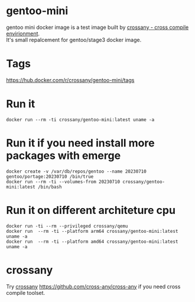 # gentoo-mini
gentoo mini docker image is a test image built by [crossany - cross compile envirionment](https://github.com/cross-any/cross-any).  
It's small repalcement for gentoo/stage3 docker image.  
# Tags
https://hub.docker.com/r/crossany/gentoo-mini/tags  
# Run it  
```
docker run --rm -ti crossany/gentoo-mini:latest uname -a
```
# Run it if you need install more packages with emerge  
```
docker create -v /var/db/repos/gentoo --name 20230710 gentoo/portage:20230710 /bin/true
docker run --rm -ti --volumes-from 20230710 crossany/gentoo-mini:latest /bin/bash
```
# Run it on different architeture cpu  
```
docker run -ti --rm --privileged crossany/qemu
docker run  --rm -ti --platform arm64 crossany/gentoo-mini:latest uname -a
docker run  --rm -ti --platform amd64 crossany/gentoo-mini:latest uname -a
```
# crossany
Try [crossany](https://github.com/cross-any/cross-any) https://github.com/cross-any/cross-any if you need cross compile toolset.
